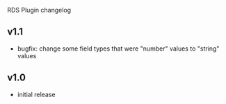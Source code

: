RDS Plugin changelog

v1.1
-----
- bugfix: change some field types that were "number" values to "string" values

v1.0
-----
- initial release